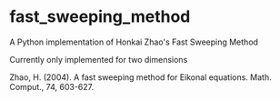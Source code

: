 # fast_sweeping_method

A Python implementation of Honkai Zhao's Fast Sweeping Method

Currently only implemented for two dimensions

Zhao, H. (2004). A fast sweeping method for Eikonal equations. Math. Comput., 74, 603-627.